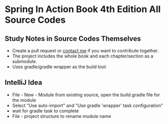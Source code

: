 # Spring In Action Book 4th Edition All Source Codes

## Study Notes in Source Codes Themselves

- Create a pull request or [contact me](http://jessezhuang.github.io) if you want to contribute together.
- The project includes the whole book and each chapter/section as a submodule.
- Uses gradle/gradle wrapper as the build tool.

## IntelliJ Idea

- File - New - Module from existing source, open the build.gradle file for the module
- Select "Use auto-import" and "Use gradle 'wrapper' task configuration"
- wait for gradle task to complete
- File - project structure to rename module name